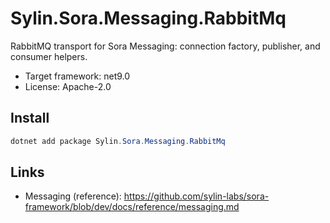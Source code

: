 # Sylin.Sora.Messaging.RabbitMq

RabbitMQ transport for Sora Messaging: connection factory, publisher, and consumer helpers.

- Target framework: net9.0
- License: Apache-2.0

## Install

```powershell
dotnet add package Sylin.Sora.Messaging.RabbitMq
```

## Links
- Messaging (reference): https://github.com/sylin-labs/sora-framework/blob/dev/docs/reference/messaging.md
